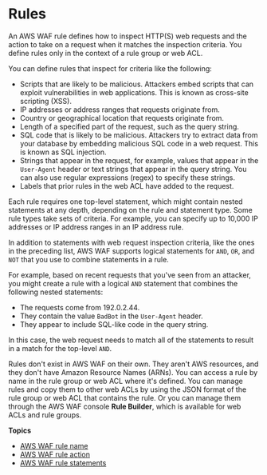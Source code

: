 # Rules<a name="waf-rules"></a>

An AWS WAF rule defines how to inspect HTTP\(S\) web requests and the action to take on a request when it matches the inspection criteria\. You define rules only in the context of a rule group or web ACL\. 

You can define rules that inspect for criteria like the following: 
+ Scripts that are likely to be malicious\. Attackers embed scripts that can exploit vulnerabilities in web applications\. This is known as cross\-site scripting \(XSS\)\.
+ IP addresses or address ranges that requests originate from\.
+ Country or geographical location that requests originate from\.
+ Length of a specified part of the request, such as the query string\.
+ SQL code that is likely to be malicious\. Attackers try to extract data from your database by embedding malicious SQL code in a web request\. This is known as SQL injection\.
+ Strings that appear in the request, for example, values that appear in the `User-Agent` header or text strings that appear in the query string\. You can also use regular expressions \(regex\) to specify these strings\.
+ Labels that prior rules in the web ACL have added to the request\.

Each rule requires one top\-level statement, which might contain nested statements at any depth, depending on the rule and statement type\. Some rule types take sets of criteria\. For example, you can specify up to 10,000 IP addresses or IP address ranges in an IP address rule\.

In addition to statements with web request inspection criteria, like the ones in the preceding list, AWS WAF supports logical statements for `AND`, `OR`, and `NOT` that you use to combine statements in a rule\. 

For example, based on recent requests that you've seen from an attacker, you might create a rule with a logical `AND` statement that combines the following nested statements: 
+ The requests come from 192\.0\.2\.44\.
+ They contain the value `BadBot` in the `User-Agent` header\.
+ They appear to include SQL\-like code in the query string\.

In this case, the web request needs to match all of the statements to result in a match for the top\-level `AND`\. 

Rules don't exist in AWS WAF on their own\. They aren't AWS resources, and they don't have Amazon Resource Names \(ARNs\)\. You can access a rule by name in the rule group or web ACL where it's defined\. You can manage rules and copy them to other web ACLs by using the JSON format of the rule group or web ACL that contains the rule\. Or you can manage them through the AWS WAF console **Rule Builder**, which is available for web ACLs and rule groups\.

**Topics**
+ [AWS WAF rule name](waf-rule-name.md)
+ [AWS WAF rule action](waf-rule-action.md)
+ [AWS WAF rule statements](waf-rule-statements.md)